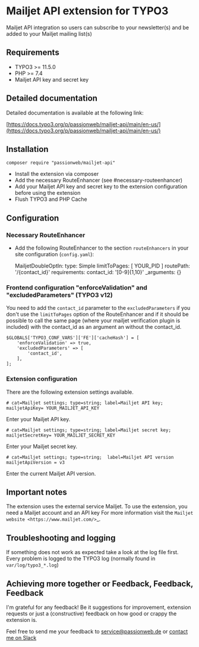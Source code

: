 # Mailjet API extension for TYPO3

Mailjet API integration so users can subscribe to your newsletter(s) and be added to your Mailjet mailing list(s)

## Requirements

- TYPO3 >= 11.5.0
- PHP >= 7.4
- Mailjet API key and secret key

## Detailed documentation

Detailed documentation is available at the following link:

[https://docs.typo3.org/p/passionweb/mailjet-api/main/en-us/](https://docs.typo3.org/p/passionweb/mailjet-api/main/en-us/)

## Installation

    composer require "passionweb/mailjet-api"

- Install the extension via composer
- Add the necessary RouteEnhancer (see #necessary-routeenhancer)
- Add your Mailjet API key and secret key to the extension configuration before using the extension
- Flush TYPO3 and PHP Cache

## Configuration

### Necessary RouteEnhancer

- Add the following RouteEnhancer to the section `routeEnhancers` in your site configuration (`config.yaml`):


    MailjetDoubleOptIn:
        type: Simple
        limitToPages: [ YOUR_PID ]
        routePath: '/{contact_id}'
        requirements:
            contact_id: '[0-9]{1,10}'
        _arguments: {}


### Frontend configuration "enforceValidation" and "excludedParameters" (TYPO3 v12)

You need to add the `contact_id` parameter to the `excludedParameters` if you don't use the `limitToPages` option of the RouteEnhancer and if it should be possible to call the same page (where your mailjet verification plugin is included) with the contact_id as an argument an without the contact_id.


    $GLOBALS['TYPO3_CONF_VARS']['FE']['cacheHash'] = [
        'enforceValidation' => true,
        'excludedParameters' => [
            'contact_id',
        ],
    ];


### Extension configuration

There are the following extension settings available.

    # cat=Mailjet settings; type=string; label=Mailjet API key;
    mailjetApiKey= YOUR_MAILJET_API_KEY

Enter your Mailjet API key.

    # cat=Mailjet settings; type=string; label=Mailjet secret key;
    mailjetSecretKey= YOUR_MAILJET_SECRET_KEY

Enter your Mailjet secret key.

    # cat=Mailjet settings; type=string;  label=Mailjet API version
    mailjetApiVersion = v3

Enter the current Mailjet API version.

## Important notes

The extension uses the external service Mailjet. To use the extension, you need a Mailjet account and an API key For more information visit the `Mailjet website <https://www.mailjet.com/>`_.

## Troubleshooting and logging

If something does not work as expected take a look at the log file first.
Every problem is logged to the TYPO3 log (normally found in `var/log/typo3_*.log`)

## Achieving more together or Feedback, Feedback, Feedback

I'm grateful for any feedback! Be it suggestions for improvement, extension requests or just a (constructive) feedback on how good or crappy the extension is.

Feel free to send me your feedback to [service@passionweb.de](mailto:service@passionweb.de "Send Feedback") or [contact me on Slack](https://typo3.slack.com/team/U02FG49J4TG "Contact me on Slack")

